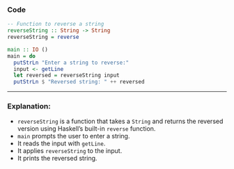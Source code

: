

### Code

```haskell
-- Function to reverse a string
reverseString :: String -> String
reverseString = reverse

main :: IO ()
main = do
  putStrLn "Enter a string to reverse:"
  input <- getLine
  let reversed = reverseString input
  putStrLn $ "Reversed string: " ++ reversed
```

---

### Explanation:

* `reverseString` is a function that takes a `String` and returns the reversed version using Haskell’s built-in `reverse` function.
* `main` prompts the user to enter a string.
* It reads the input with `getLine`.
* It applies `reverseString` to the input.
* It prints the reversed string.

